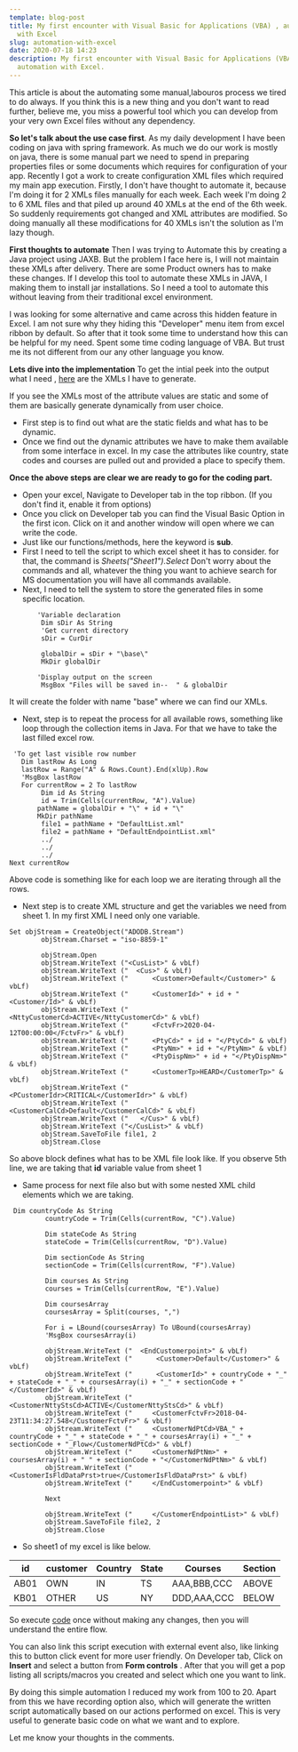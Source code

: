 ```yaml
---
template: blog-post
title: My first encounter with Visual Basic for Applications (VBA) , automation
  with Excel
slug: automation-with-excel
date: 2020-07-18 14:23
description: My first encounter with Visual Basic for Applications (VBA) ,
  automation with Excel.
---
```

 This article is about the automating some manual,labouros process we tired to do always. If you think this is a new thing and you don't want to read further, believe me, you miss a powerful tool which you can develop from your very own Excel files without any dependency.

**So let's talk about the use case first**.
			As my daily development I have been coding on java with spring framework. As much we do our work is mostly on java, there is some manual part we need to spend in preparing properties files or some documents which requires for configuration of your app.  Recently I got a work to  create configuration XML files which required my main app execution.  Firstly, I don't have thought to automate it, because I'm doing it for 2 XMLs files manually for each week. Each week I'm doing 2 to 6 XML files and that piled up around 40 XMLs at the end of the 6th week. So suddenly requirements got changed and XML attributes are modified.  So doing manually all these modifications for 40 XMLs isn't the solution as I'm lazy though.

**First thoughts to automate**
Then I was trying to Automate this by creating a Java project using JAXB. But the problem I face here is, I will not maintain these XMLs after delivery. There are some Product owners has to make these changes. If I develop this tool to automate these XMLs in JAVA, I making them to install jar installations. So I need a tool to automate this without leaving from their traditional excel environment.

I was looking for some alternative and came across this hidden feature in Excel. I am not sure why they hiding this "Developer" menu item from excel ribbon by default. So after that it took some time to understand how this can be helpful for my need. Spent some time coding language of VBA. But trust me its not different from our any other language you know. 

**Lets dive into the implementation**
To get the intial peek into the output what I need , [here](https://github.com/nyalla/attachments/tree/master/generation) are the XMLs I have to generate.

If you see the XMLs most of the attribute values are static and some of them are basically generate dynamically from user choice.  

 - First step is to find out what are the static fields and what has to be dynamic.
 - Once we find out the dynamic attributes we have to make them available from some interface in excel.
In my case the attributes like country, state codes and courses are pulled out and provided a place to specify them.

**Once the above steps are clear we are ready to go for the coding part.** 

 - Open your excel, Navigate to Developer tab in the top ribbon. (If you don't find it, enable it from options)
 - Once you click on Developer tab you can find the Visual Basic Option in the first icon. Click on it and another window will open where we can write the code.
 - Just like our functions/methods, here the keyword is **sub**. 
 - First I need to tell the script to which excel sheet it has to consider. for that, the command is *Sheets("Sheet1").Select*
 Don't worry about the commands and all, whatever the thing you want to achieve search for MS documentation you will have all commands available.
 - Next, I need to tell the system to store the generated files in some specific location. 
```
       'Variable declaration
        Dim sDir As String
        'Get current directory
        sDir = CurDir
        
        globalDir = sDir + "\base\"
        MkDir globalDir
                
       'Display output on the screen
        MsgBox "Files will be saved in--  " & globalDir  
``` 
It will create the folder with name "base" where we can find our XMLs.

 - Next, step is to repeat the process for all available rows, something like loop through the collection items in Java. For that we have to take the last filled excel row.

 ```
  'To get last visible row number
    Dim lastRow As Long
    lastRow = Range("A" & Rows.Count).End(xlUp).Row
    'MsgBox lastRow
    For currentRow = 2 To lastRow
         Dim id As String
         id = Trim(Cells(currentRow, "A").Value) 
        pathName = globalDir + "\" + id + "\"
        MkDir pathName
         file1 = pathName + "DefaultList.xml"
         file2 = pathName + "DefaultEndpointList.xml"
         ../
         ../
         ../
Next currentRow
 ```  
Above code is something like for each loop we are iterating through all the rows.

 - Next step is to create XML structure and get the variables we need from sheet 1. In my first XML I need only one variable. 
 ```
Set objStream = CreateObject("ADODB.Stream")
         objStream.Charset = "iso-8859-1"
         
         objStream.Open
         objStream.WriteText ("<CusList>" & vbLf)
         objStream.WriteText ("  <Cus>" & vbLf)
         objStream.WriteText ("      <Customer>Default</Customer>" & vbLf)
         objStream.WriteText ("      <CustomerId>" + id + "<Customer/Id>" & vbLf)
         objStream.WriteText ("      <NttyCustomerCd>ACTIVE</NttyCustomerCd>" & vbLf)
         objStream.WriteText ("      <FctvFr>2020-04-12T00:00:00</FctvFr>" & vbLf)
         objStream.WriteText ("      <PtyCd>" + id + "</PtyCd>" & vbLf)
         objStream.WriteText ("      <PtyNm>" + id + "</PtyNm>" & vbLf)
         objStream.WriteText ("      <PtyDispNm>" + id + "</PtyDispNm>" & vbLf)
         objStream.WriteText ("      <CustomerTp>HEARD</CustomerTp>" & vbLf)
         objStream.WriteText ("      <PCustomerIdr>CRITICAL</CustomerIdr>" & vbLf)
         objStream.WriteText ("      <CustomerCalCd>Default</CustomerCalCd>" & vbLf)
         objStream.WriteText ("   </Cus>" & vbLf)
         objStream.WriteText ("</CusList>" & vbLf)
         objStream.SaveToFile file1, 2
         objStream.Close
```
So above block defines what has to be XML file look like. If you observe 5th  line, we are taking that **id** variable value from sheet 1  

 - Same process for next file also but with some nested XML child elements which we are taking.
```
 Dim countryCode As String
         countryCode = Trim(Cells(currentRow, "C").Value)
         
         Dim stateCode As String
         stateCode = Trim(Cells(currentRow, "D").Value)
         
         Dim sectionCode As String
         sectionCode = Trim(Cells(currentRow, "F").Value)
         
         Dim courses As String
         courses = Trim(Cells(currentRow, "E").Value)
         
         Dim coursesArray
         coursesArray = Split(courses, ",")
         
         For i = LBound(coursesArray) To UBound(coursesArray)
         'MsgBox coursesArray(i)
         
         objStream.WriteText ("  <EndCustomerpoint>" & vbLf)
         objStream.WriteText ("      <Customer>Default</Customer>" & vbLf)
         objStream.WriteText ("      <CustomerId>" + countryCode + "_" + stateCode + "_" + coursesArray(i) + "_" + sectionCode + "</CustomerId>" & vbLf)
         objStream.WriteText ("     <CustomerNttyStsCd>ACTIVE</CustomerNttyStsCd>" & vbLf)
         objStream.WriteText ("     <CustomerFctvFr>2018-04-23T11:34:27.548</CustomerFctvFr>" & vbLf)
         objStream.WriteText ("     <CustomerNdPtCd>VBA_" + countryCode + "_" + stateCode + "_" + coursesArray(i) + "_" + sectionCode + "_Flow</CustomerNdPtCd>" & vbLf)
         objStream.WriteText ("     <CustomerNdPtNm>" + coursesArray(i) + " " + sectionCode + "</CustomerNdPtNm>" & vbLf)
         objStream.WriteText ("     <CustomerIsFldDataPrst>true</CustomerIsFldDataPrst>" & vbLf)
         objStream.WriteText ("     </EndCustomerpoint>" & vbLf)
         
         Next
         
         objStream.WriteText ("     </CustomerEndpointList>" & vbLf)
         objStream.SaveToFile file2, 2
         objStream.Close
```

 - So sheet1 of my excel is like below.
 
| id | customer |Country|State| Courses|Section |
|--|--|--|--|--|--|
| AB01 |OWN  |IN |TS | AAA,BBB,CCC|ABOVE |
| KB01 | OTHER | US| NY|DDD,AAA,CCC |BELOW |


So execute  [code]([https://raw.githubusercontent.com/nyalla/attachments/master/generation/xml_scripts.vba](https://raw.githubusercontent.com/nyalla/attachments/master/generation/xml_scripts.vba)) once without making any changes, then you will understand the entire flow.

You can also link this script execution with external event also, like linking this to button click event for more user friendly. 
On Developer tab, Click on **Insert**  and select a button from **Form controls** .
After that you will get a pop listing all scripts/macros you created and select which one you want to link.

By doing this simple automation I reduced my work from 100 to 20. Apart from this we have recording option also, which will generate the written script automatically based on our actions performed on excel. This is very useful to generate basic code on what we want and to explore. 

Let me know your thoughts in the comments.